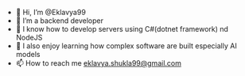 - 👋 Hi, I’m @Eklavya99
- 👀 I’m a backend developer
- 🌱 I know how to develop servers using C#(dotnet framework) nd NodeJS
- 💞️ I also enjoy learning how complex software are built especially AI models
- 📫 How to reach me eklavya.shukla99@gmail.com

<!---
Eklavya99/Eklavya99 is a ✨ special ✨ repository because its `README.md` (this file) appears on your GitHub profile.
You can click the Preview link to take a look at your changes.
--->
